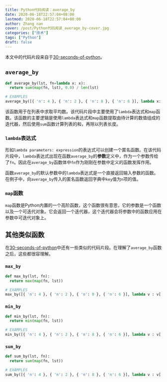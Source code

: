 ```yaml
---
title: Python代码阅读：average_by
date: 2020-06-18T22:57:04+08:00
lastmod: 2020-06-18T22:57:04+08:00
author: Zhang nan
cover: /post/Python代码阅读_average_by-cover.jpg
categories: ["技术"]
tags: ["Python"]
draft: false
---
```


本文中的代码片段来自于[30-seconds-of-python](https://github.com/30-seconds/30-seconds-of-python)。

<!--more-->

## `average_by`

```python
def average_by(lst, fn=lambda x: x):
  return sum(map(fn, lst), 0.0) / len(lst)

# EXAMPLES
average_by([{ 'n': 4 }, { 'n': 2 }, { 'n': 8 }, { 'n': 6 }], lambda x: x['n']) # 5.0
```

该函数用于在列表中求取平均数。该代码片段中主要使用了`lambda`表达式和`map`函数。该函数的主要逻辑是使用`lambda`表达式和`map`函数提取由待计算的数值组成的迭代器，然后使用`sum`函数计算列表的和，再除以列表长度。

### `lambda`表达式

形如`lambda parameters: expression`的表达式可以创建一个匿名函数。在该代码片段中，`lambda`表达式出现在函数`average_by`的**参数**定义中，作为一个参数传给了`fn`。因此在`average_by`函数体中`fn`作为刚刚在参数中定义的函数发挥作用。

函数`average_by`的默认参数中的`lambda`表达式是一个直接返回输入参数的函数。在例子中，向`average_by`传入的匿名函数返回字典中`key`值为`n`项的值。

### `map`函数

`map`函数是Python内置的一个高阶函数，这个函数很有意思，它的参数是一个函数以及一个可迭代对象。它会返回一个迭代器，这个迭代器会将参数中的函数应用在参数中可迭代对象上。

## 其他类似函数

在[30-seconds-of-python](https://github.com/30-seconds/30-seconds-of-python)中还有一些类似的代码片段。在理解了`average_by`函数之后，这些都很容理解。

### `max_by`

```python
def max_by(lst, fn):
  return max(map(fn, lst))

# EXAMPLES
max_by([{ 'n': 4 }, { 'n': 2 }, { 'n': 8 }, { 'n': 6 }], lambda v : v['n']) # 8
```

### `min_by`

```python
def min_by(lst, fn):
  return min(map(fn, lst))

# EXAMPLES
min_by([{ 'n': 4 }, { 'n': 2 }, { 'n': 8 }, { 'n': 6 }], lambda v : v['n']) # 2
```

### `sum_by`

```python
def sum_by(lst, fn):
  return sum(map(fn, lst))

# EXAMPLES
sum_by([{ 'n': 4 }, { 'n': 2 }, { 'n': 8 }, { 'n': 6 }], lambda v : v['n']) # 20
```
